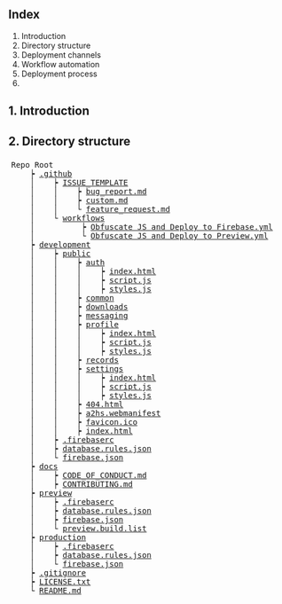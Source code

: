## Index
1. Introduction
2. Directory structure
3. Deployment channels
4. Workflow automation
5. Deployment process
6. 

## 1. Introduction

## 2. Directory structure
<pre style="
    width: calc(100% - 10px);
    padding: 5px;
    overflow: auto;
    font-family: monospace">
Repo Root
    &#9501; <a href="#">.github</a>
    &#9474;    &#9501; <a href="#">ISSUE_TEMPLATE</a>
    &#9474;    &#9474;    &#9501; <a href="#">bug_report.md</a>
    &#9474;    &#9474;    &#9501; <a href="#">custom.md</a>
    &#9474;    &#9474;    &#9492; <a href="#">feature_request.md</a>
    &#9474;    &#9492; <a href="#">workflows</a>
    &#9474;          &#9501; <a href="#">Obfuscate JS and Deploy to Firebase.yml</a>
    &#9474;          &#9492; <a href="#">Obfuscate JS and Deploy to Preview.yml</a>
    &#9501; <a href="#">development</a>
    &#9474;    &#9501; <a href="#">public</a>
    &#9474;    &#9474;    &#9501; <a href="#">auth</a>
    &#9474;    &#9474;    &#9474;    &#9501; <a href="#">index.html</a>
    &#9474;    &#9474;    &#9474;    &#9501; <a href="#">script.js</a>
    &#9474;    &#9474;    &#9474;    &#9501; <a href="#">styles.js</a>
    &#9474;    &#9474;    &#9501; <a href="#">common</a>
    &#9474;    &#9474;    &#9501; <a href="#">downloads</a>
    &#9474;    &#9474;    &#9501; <a href="#">messaging</a>
    &#9474;    &#9474;    &#9501; <a href="#">profile</a>
    &#9474;    &#9474;    &#9474;    &#9501; <a href="#">index.html</a>
    &#9474;    &#9474;    &#9474;    &#9501; <a href="#">script.js</a>
    &#9474;    &#9474;    &#9474;    &#9501; <a href="#">styles.js</a>
    &#9474;    &#9474;    &#9501; <a href="#">records</a>
    &#9474;    &#9474;    &#9501; <a href="#">settings</a>
    &#9474;    &#9474;    &#9474;    &#9501; <a href="#">index.html</a>
    &#9474;    &#9474;    &#9474;    &#9501; <a href="#">script.js</a>
    &#9474;    &#9474;    &#9474;    &#9501; <a href="#">styles.js</a>
    &#9474;    &#9474;    &#9501; <a href="#">404.html</a>
    &#9474;    &#9474;    &#9501; <a href="#">a2hs.webmanifest</a>
    &#9474;    &#9474;    &#9501; <a href="#">favicon.ico</a>
    &#9474;    &#9474;    &#9501; <a href="#">index.html</a>
    &#9474;    &#9501; <a href="#">.firebaserc</a>
    &#9474;    &#9501; <a href="#">database.rules.json</a>
    &#9474;    &#9492; <a href="#">firebase.json</a>
    &#9501; <a href="#">docs</a>
    &#9474;    &#9501; <a href="#">CODE_OF_CONDUCT.md</a>
    &#9474;    &#9501; <a href="#">CONTRIBUTING.md</a>
    &#9501; <a href="#">preview</a>
    &#9474;    &#9501; <a href="#">.firebaserc</a>
    &#9474;    &#9501; <a href="#">database.rules.json</a>
    &#9474;    &#9501; <a href="#">firebase.json</a>
    &#9474;    &#9492; <a href="#">preview.build.list</a>
    &#9501; <a href="#">production</a>
    &#9474;    &#9501; <a href="#">.firebaserc</a>
    &#9474;    &#9501; <a href="#">database.rules.json</a>
    &#9474;    &#9492; <a href="#">firebase.json</a>
    &#9501; <a href="#">.gitignore</a>
    &#9501; <a href="#">LICENSE.txt</a>
    &#9492; <a href="#">README.md</a>
</pre>
